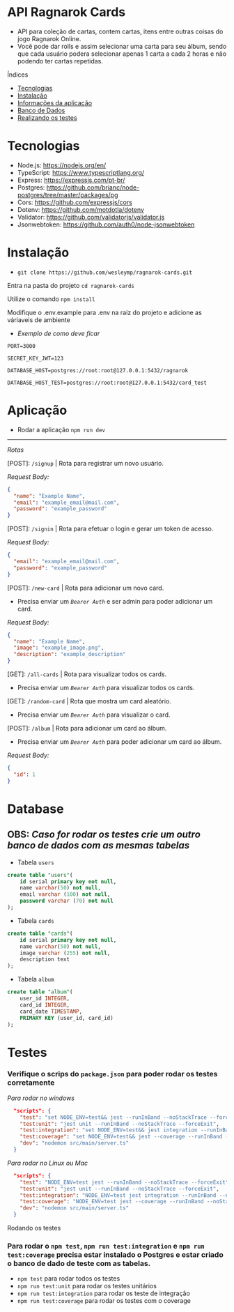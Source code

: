 # API Ragnarok Cards

- API para coleção de cartas, contem cartas, itens entre outras coisas do jogo Ragnarok Online.
- Você pode dar rolls e assim selecionar uma carta para seu álbum, sendo que cada usuário podera selecionar apenas 1 carta a cada 2 horas e não podendo ter cartas repetidas.

Índices

- [Tecnologias](#Tecnologias)
- [Instalação](#Instalação)
- [Informações da aplicação](#Aplicação)
- [Banco de Dados](#Database)
- [Realizando os testes](#Testes)

# Tecnologias

- Node.js: https://nodejs.org/en/
- TypeScript: https://www.typescriptlang.org/
- Express: https://expressjs.com/pt-br/
- Postgres: https://github.com/brianc/node-postgres/tree/master/packages/pg
- Cors: https://github.com/expressjs/cors
- Dotenv: https://github.com/motdotla/dotenv
- Validator: https://github.com/validatorjs/validator.js
- Jsonwebtoken: https://github.com/auth0/node-jsonwebtoken

# Instalação

- `git clone https://github.com/wesleymp/ragnarok-cards.git`

Entra na pasta do projeto `cd ragnarok-cards`

Utilize o comando `npm install`

Modifique o .env.example para .env na raiz do projeto e adicione as váriaveis de ambiente

- _Exemplo de como deve ficar_

```
PORT=3000

SECRET_KEY_JWT=123

DATABASE_HOST=postgres://root:root@127.0.0.1:5432/ragnarok

DATABASE_HOST_TEST=postgres://root:root@127.0.0.1:5432/card_test
```

# Aplicação

- Rodar a aplicação `npm run dev`

---

_Rotas_

[POST]: `/signup` | Rota para registrar um novo usuário.

_Request Body:_

```json
{
  "name": "Example Name",
  "email": "example_email@mail.com",
  "password": "example_password"
}
```

[POST]: `/signin` | Rota para efetuar o login e gerar um token de acesso.

_Request Body:_

```json
{
  "email": "example_email@mail.com",
  "password": "example_password"
}
```

[POST]: `/new-card` | Rota para adicionar um novo card.

- Precisa enviar um _`Bearer Auth`_ e ser admin para poder adicionar um card.

_Request Body:_

```json
{
  "name": "Example Name",
  "image": "example_image.png",
  "description": "example_description"
}
```

[GET]: `/all-cards` | Rota para visualizar todos os cards.

- Precisa enviar um _`Bearer Auth`_ para visualizar todos os cards.

[GET]: `/random-card` | Rota que mostra um card aleatório.

- Precisa enviar um _`Bearer Auth`_ para visualizar o card.

[POST]: `/album` | Rota para adicionar um card ao álbum.

- Precisa enviar um _`Bearer Auth`_ para poder adicionar um card ao álbum.

_Request Body:_

```json
{
  "id": 1
}
```

# Database

## OBS: _Caso for rodar os testes crie um outro banco de dados com as mesmas tabelas_

- Tabela `users`

```sql
create table "users"(
	id serial primary key not null,
	name varchar(50) not null,
	email varchar (100) not null,
	password varchar (70) not null
);
```

- Tabela `cards`

```sql
create table "cards"(
	id serial primary key not null,
	name varchar(50) not null,
	image varchar (255) not null,
	description text
);
```

- Tabela `album`

```sql
create table "album"(
	user_id INTEGER,
	card_id INTEGER,
	card_date TIMESTAMP,
	PRIMARY KEY (user_id, card_id)
);
```

# Testes

### Verifique o scrips do `package.json` para poder rodar os testes corretamente

_Para rodar no windows_

```json
  "scripts": {
    "test": "set NODE_ENV=test&& jest --runInBand --noStackTrace --forceExit",
    "test:unit": "jest unit --runInBand --noStackTrace --forceExit",
    "test:integration": "set NODE_ENV=test&& jest integration --runInBand --noStackTrace --forceExit",
    "test:coverage": "set NODE_ENV=test&& jest --coverage --runInBand --noStackTrace --forceExit",
    "dev": "nodemon src/main/server.ts"
  }
```

_Para rodar no Linux ou Mac_

```json
  "scripts": {
    "test": "NODE_ENV=test jest --runInBand --noStackTrace --forceExit",
    "test:unit": "jest unit --runInBand --noStackTrace --forceExit",
    "test:integration": "NODE_ENV=test jest integration --runInBand --noStackTrace --forceExit",
    "test:coverage": "NODE_ENV=test jest --coverage --runInBand --noStackTrace --forceExit",
    "dev": "nodemon src/main/server.ts"
  }
```

Rodando os testes

### Para rodar o `npm test`, `npm run test:integration` e `npm run test:coverage` precisa estar instalado o Postgres e estar criado o banco de dado de teste com as tabelas.

- `npm test` para rodar todos os testes
- `npm run test:unit` para rodar os testes unitários
- `npm run test:integration` para rodar os teste de integração
- `npm run test:coverage` para rodar os testes com o coverage
